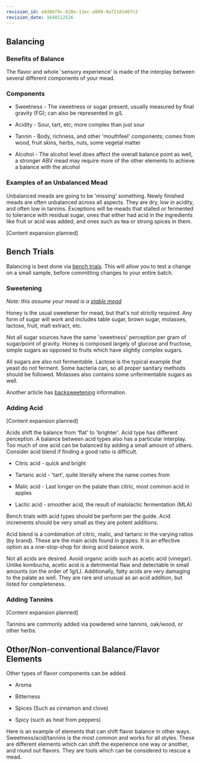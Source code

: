 ```yaml
---
revision_id: a0d8bf9c-628e-11ec-a009-9a72181d6fc2
revision_date: 1640112526
---
```


## Balancing

### Benefits of Balance

The flavor and whole 'sensory experience' is made of the interplay between several different components of your mead.

### Components

* Sweetness - The sweetness or sugar present, usually measured by final gravity (FG); can also be represented in g/L

* Acidity - Sour, tart, etc; more complex than just sour

* Tannin - Body, richness, and other 'mouthfeel' components; comes from wood, fruit skins, herbs, nuts, some vegetal matter

* Alcohol - The alcohol level does affect the overall balance point as well, a stronger ABV mead may require more of the other elements to achieve a balance with the alcohol

### Examples of an Unbalanced Mead

Unbalanced meads are going to be 'missing' something.  Newly finished meads are often unbalanced across all aspects.  They are dry, low in acidity, and often low in tannins.  Exceptions will be meads that stalled or fermented to tolerance with residual sugar, ones that either had acid in the ingredients like fruit or acid was added, and ones such as tea or strong spices in them.

[Content expansion planned]

## Bench Trials

Balancing is best done via [bench trials](https://www.reddit.com/r/mead/wiki/process/bench_trials).  This will allow you to test a change on a small sample, before committing changes to your entire batch.

### Sweetening

*Note: this assume your mead is a [stable mead](https://www.reddit.com/r/mead/wiki/process/stabilization)*

Honey is the usual sweetener for mead, but that's not strictly required.  Any form of sugar will work and includes table sugar, brown sugar, molasses, lactose, fruit, malt extract, etc.

Not all sugar sources have the same 'sweetness' perception per gram of sugar/point of gravity.  Honey is composed largely of glucose and fructose, simple sugars as opposed to fruits which have slightly complex sugars.

All sugars are also not fermentable.  Lactose is the typical example that yeast do not ferment.  Some bacteria can, so all proper sanitary methods should be followed.  Molasses also contains some unfermentable sugars as well.

Another article has [backsweetening](https://www.reddit.com/r/mead/wiki/process/back_sweeten) information.

### Adding Acid

[Content expansion planned]

Acids shift the balance from 'flat' to 'brighter'.  Acid type has different perception.  A balance between acid types also has a particular interplay.  Too much of one acid can be balanced by adding a small amount of others.  Consider acid blend if finding a good ratio is difficult.

* Citric acid - quick and bright

* Tartaric acid - 'tart', quite literally where the name comes from

* Malic acid -  Last longer on the palate than citric, most common acid in apples

* Lactic acid - smoother acid, the result of malolactic fermentation (MLA)

Bench trials with acid types should be perform per the guide.  Acid increments should be very small as they are potent additions.

Acid blend is a combination of citric, malic, and tartaric in the varying ratios (by brand).  These are the main acids found in grapes.  It is an effective option as a one-stop-shop for doing acid balance work.

Not all acids are desired.  Avoid organic acids such as acetic acid (vinegar).  Unlike kombucha, acetic acid is a detrimental flaw and detectable in small amounts (on the order of 1g/L).  Additionally, fatty acids are very damaging to the palate as well.  They are rare and unusual as an acid addition, but listed for completeness.  


### Adding Tannins

[Content expansion planned]

Tannins are commonly added via powdered wine tannins, oak/wood, or other herbs.

## Other/Non-conventional Balance/Flavor Elements

Other types of flavor components can be added.

* Aroma

* Bitterness

* Spices (Such as cinnamon and clove)

* Spicy (such as heat from peppers)

Here is an example of elements that can shift flavor balance in other ways.  Sweetness/acid/tannins is the most common and works for all styles.  These are different elements which can shift the experience one way or another, and round out flavors.  They are tools which can be considered to rescue a mead.